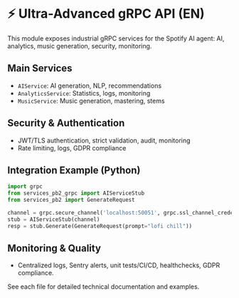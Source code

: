 # ⚡️ Ultra-Advanced gRPC API (EN)

This module exposes industrial gRPC services for the Spotify AI agent: AI, analytics, music generation, security, monitoring.

## Main Services
- `AIService`: AI generation, NLP, recommendations
- `AnalyticsService`: Statistics, logs, monitoring
- `MusicService`: Music generation, mastering, stems

## Security & Authentication
- JWT/TLS authentication, strict validation, audit, monitoring
- Rate limiting, logs, GDPR compliance

## Integration Example (Python)
```python
import grpc
from services_pb2_grpc import AIServiceStub
from services_pb2 import GenerateRequest

channel = grpc.secure_channel('localhost:50051', grpc.ssl_channel_credentials())
stub = AIServiceStub(channel)
resp = stub.Generate(GenerateRequest(prompt="lofi chill"))
```

## Monitoring & Quality
- Centralized logs, Sentry alerts, unit tests/CI/CD, healthchecks, GDPR compliance.

See each file for detailed technical documentation and examples.


